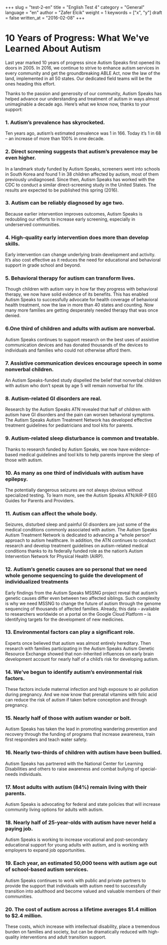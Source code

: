 +++
slug = "test-2-en"
title = "English Test 4"
category = "General"
language = "en"
author = "Zafer Elcik"
weight = 1
keywords = ["x", "y"]
draft = false
written_at = "2016-02-08"
+++
# 10 Years of Progress: What We've Learned About Autism
Last year marked 10 years of progress since Autism Speaks first opened its doors in 2005.  In 2016, we continue to strive to enhance autism services in every community and get the groundbreaking ABLE Act, now the law of the land, implemented in all 50 states. Our dedicated field teams will be the ones heading this effort.

Thanks to the passion and generosity of our community, Autism Speaks has helped advance our understanding and treatment of autism in ways almost unimaginable a decade ago. Here’s what we know now, thanks to your support:

### 1. Autism’s prevalence has skyrocketed. 

Ten years ago, autism’s estimated prevalence was 1 in 166. Today it’s 1 in 68 – an increase of more than 100% in one decade.

### 2. Direct screening suggests that autism’s prevalence may be even higher.

In a landmark study funded by Autism Speaks, screeners went into schools in South Korea and found 1 in 38 children affected by autism, most of them previously undiagnosed. Since then, Autism Speaks has worked with the CDC to conduct a similar direct-screening study in the United States. The results are expected to be published this spring (2016).

### 3. Autism can be reliably diagnosed by age two.

Because earlier intervention improves outcomes, Autism Speaks is redoubling our efforts to increase early screening, especially in underserved communities.

### 4. High-quality early intervention does more than develop skills.

Early intervention can change underlying brain development and activity. It’s also cost effective as it reduces the need for educational and behavioral support in grade school and beyond.

### 5. Behavioral therapy for autism can transform lives.

Though children with autism vary in how far they progress with behavioral therapy, we now have solid evidence of its benefits. This has enabled Autism Speaks to successfully advocate for health coverage of behavioral health treatment, now the law in more than 40  states and counting. Now many more families are getting desperately needed therapy that was once denied.

### 6.One third of children and adults with autism are nonverbal.

Autism Speaks continues to support research on the best uses of assistive communication devices and has donated thousands of the devices to individuals and families who could not otherwise afford them.

### 7. Assistive communication devices encourage speech in some nonverbal children.

An Autism Speaks-funded study dispelled the belief that nonverbal children with autism who don’t speak by age 5 will remain nonverbal for life.

### 8. Autism-related GI disorders are real.

Research by the Autism Speaks ATN revealed that half of children with autism have GI disorders and the pain can worsen behavioral symptoms. The Autism Speaks Autism Treatment Network has developed effective treatment guidelines for pediatricians and tool kits for parents.

### 9. Autism-related sleep disturbance is common and treatable.

Thanks to research funded by Autism Speaks, we now have evidence-based medical guidelines and tool kits to help parents improve the sleep of those with autism.

### 10. As many as one third of individuals with autism have epilepsy.

The potentially dangerous seizures are not always obvious without specialized testing. To learn more, see the Autism Speaks ATN/AIR-P EEG Guides for Parents and Providers.

### 11. Autism can affect the whole body.

Seizures, disturbed sleep and painful GI disorders are just some of the medical conditions commonly associated with autism. The Autism Speaks Autism Treatment Network is dedicated to advancing a “whole person” approach to autism healthcare. In addition, the ATN continues to conduct research and develop treatment guidelines on autism-related medical conditions thanks to its federally funded role as the nation’s Autism Intervention Network for Physical Health (AIRP).

### 12. Autism’s genetic causes are so personal that we need whole genome sequencing to guide the development of individualized treatments

Early findings from the Autism Speaks MSSNG project reveal that autism’s genetic causes differ even between two affected siblings. Such complexity is why we need MSSNG to change the future of autism through the genome sequencing of thousands of affected families. Already, this data – available to researchers worldwide on a portal on the Google Cloud Platform – is identifying targets for the development of new medicines.

### 13. Environmental factors can play a significant role.

Experts once believed that autism was almost entirely hereditary. Then research with families participating in the Autism Speaks Autism Genetic Resource Exchange showed that non-inherited influences on early brain development account for nearly half of a child’s risk for developing autism.

### 14. We’ve begun to identify autism’s environmental risk factors.

These factors include maternal infection and high exposure to air pollution during pregnancy. And we now know that prenatal vitamins with folic acid can reduce the risk of autism if taken before conception and through pregnancy.

### 15. Nearly half of those with autism wander or bolt.

Autism Speaks has taken the lead in promoting wandering prevention and recovery through the funding of programs that increase awareness, train first responders and teach water safety.

### 16. Nearly two-thirds of children with autism have been bullied.

Autism Speaks has partnered with the National Center for Learning Disabilities and others to raise awareness and combat bullying of special-needs individuals.

### 17. Most adults with autism (84%) remain living with their parents.

Autism Speaks is advocating for federal and state policies that will increase community living options for adults with autism.

### 18. Nearly half of 25-year-olds with autism have never held a paying job.

Autism Speaks is working to increase vocational and post-secondary educational support for young adults with autism, and is working with employers to expand job opportunities.

### 19. Each year, an estimated 50,000 teens with autism age out of school-based autism services.

Autism Speaks continues to work with public and private partners to provide the support that individuals with autism need to successfully transition into adulthood and become valued and valuable members of their communities.

### 20. The cost of autism across a lifetime averages $1.4 million to $2.4 million.

These costs, which increase with intellectual disability, place a tremendous burden on families and society, but can be dramatically reduced with high-quality interventions and adult transition support.
